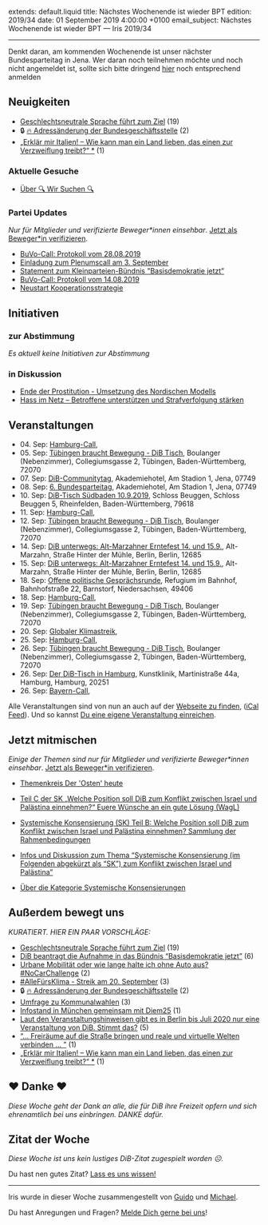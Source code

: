 
extends: default.liquid
title: Nächstes Wochenende ist wieder BPT
edition: 2019/34
date: 01 September 2019 4:00:00 +0100
email_subject: Nächstes Wochenende ist wieder BPT — Iris 2019/34

---

Denkt daran, am kommenden Wochenende ist unser nächster Bundesparteitag in Jena.
Wer daran noch teilnehmen möchte und noch nicht angemeldet ist, sollte sich bitte dringend [hier](https://umfragen.bewegung.jetzt/index.php/411824?lang=de) noch entsprechend anmelden


## Neuigkeiten

 - [Geschlechtsneutrale Sprache führt zum Ziel](https://marktplatz.bewegung.jetzt/t/geschlechtsneutrale-sprache-fuehrt-zum-ziel/31212) (19)
 - 🔒 [:fire: Adressänderung der Bundesgeschäftsstelle](https://marktplatz.bewegung.jetzt/t/adressaenderung-der-bundesgeschaeftsstelle/31210) (2)
 - [„Erklär mir Italien! – Wie kann man ein Land lieben, das einen zur Verzweiflung treibt?“ *](https://marktplatz.bewegung.jetzt/t/erklaer-mir-italien-wie-kann-man-ein-land-lieben-das-einen-zur-verzweiflung-treibt/31192) (1)

### Aktuelle Gesuche

 - [Über 🔍 Wir Suchen 🔍](https://marktplatz.bewegung.jetzt/t/ueber-wir-suchen/8837)

### Partei Updates

_Nur für Mitglieder und verifizierte Beweger\*innen einsehbar_. [Jetzt als Beweger\*in verifizieren](https://bewegung.jetzt/bewegerin-werden/).

 - [BuVo-Call: Protokoll vom 28.08.2019](https://marktplatz.bewegung.jetzt/t/buvo-call-protokoll-vom-28-08-2019/31209)
 - [Einladung zum Plenumscall am 3. September](https://marktplatz.bewegung.jetzt/t/einladung-zum-plenumscall-am-3-september/31183)
 - [Statement zum Kleinparteien-Bündnis "Basisdemokratie jetzt”](https://marktplatz.bewegung.jetzt/t/statement-zum-kleinparteien-buendnis-basisdemokratie-jetzt/31107)
 - [BuVo-Call: Protokoll vom 14.08.2019](https://marktplatz.bewegung.jetzt/t/buvo-call-protokoll-vom-14-08-2019/31001)
 - [Neustart Kooperationsstrategie](https://marktplatz.bewegung.jetzt/t/neustart-kooperationsstrategie/30676)

## Initiativen

### zur Abstimmung
_Es aktuell keine Initiativen zur Abstimmung_

### in Diskussion
 - [Ende der Prostitution - Umsetzung des Nordischen Modells](https://abstimmen.bewegung.jetzt/initiative/286-ende-der-prostitution-umsetzung-des-nordischen-modells)
 - [Hass im Netz – Betroffene unterstützen und Strafverfolgung stärken](https://abstimmen.bewegung.jetzt/initiative/284-hass-im-netz-betroffene-unterstutzen-und-strafverfolgung-starken)


## Veranstaltungen

 - 04.&nbsp;Sep: [Hamburg-Call](https://bewegung.jetzt/veranstaltungen/hamburg-call-2-2019-09-04/), 
 - 05.&nbsp;Sep: [Tübingen braucht Bewegung - DiB Tisch](https://bewegung.jetzt/veranstaltungen/tuebingen-braucht-bewegung-dib-tisch-2019-09-05/), Boulanger (Nebenzimmer), Collegiumsgasse 2, Tübingen, Baden-Württemberg, 72070
 - 07.&nbsp;Sep: [DiB-Communitytag](https://bewegung.jetzt/veranstaltungen/dib-communitytag/), Akademiehotel, Am Stadion 1, Jena, 07749
 - 08.&nbsp;Sep: [6. Bundesparteitag](https://bewegung.jetzt/veranstaltungen/6-bundesparteitag/), Akademiehotel, Am Stadion 1, Jena, 07749
 - 10.&nbsp;Sep: [DiB-Tisch Südbaden 10.9.2019](https://bewegung.jetzt/veranstaltungen/dib-tisch-suedbaden-10-9-2019/), Schloss Beuggen, Schloss Beuggen 5, Rheinfelden, Baden-Württemberg, 79618
 - 11.&nbsp;Sep: [Hamburg-Call](https://bewegung.jetzt/veranstaltungen/hamburg-call-2-2019-09-11/), 
 - 12.&nbsp;Sep: [Tübingen braucht Bewegung - DiB Tisch](https://bewegung.jetzt/veranstaltungen/tuebingen-braucht-bewegung-dib-tisch-2019-09-12/), Boulanger (Nebenzimmer), Collegiumsgasse 2, Tübingen, Baden-Württemberg, 72070
 - 14.&nbsp;Sep: [DiB unterwegs: Alt-Marzahner Erntefest 14. und 15.9.](https://bewegung.jetzt/veranstaltungen/dib-unterwegs-alt-marzahner-erntefest-14-und-15-9/), Alt-Marzahn, Straße Hinter der Mühle, Berlin, Berlin, 12685
 - 15.&nbsp;Sep: [DiB unterwegs: Alt-Marzahner Erntefest 14. und 15.9.](https://bewegung.jetzt/veranstaltungen/dib-unterwegs-alt-marzahner-erntefest-14-und-15-9-2/), Alt-Marzahn, Straße Hinter der Mühle, Berlin, Berlin, 12685
 - 18.&nbsp;Sep: [Offene politische Gesprächsrunde](https://bewegung.jetzt/veranstaltungen/offene-politische-gespraechsrunde-2019-09-18/), Refugium im Bahnhof, Bahnhofstraße 22, Barnstorf, Niedersachsen, 49406
 - 18.&nbsp;Sep: [Hamburg-Call](https://bewegung.jetzt/veranstaltungen/hamburg-call-2-2019-09-18/), 
 - 19.&nbsp;Sep: [Tübingen braucht Bewegung - DiB Tisch](https://bewegung.jetzt/veranstaltungen/tuebingen-braucht-bewegung-dib-tisch-2019-09-19/), Boulanger (Nebenzimmer), Collegiumsgasse 2, Tübingen, Baden-Württemberg, 72070
 - 20.&nbsp;Sep: [Globaler Klimastreik](https://bewegung.jetzt/veranstaltungen/globaler-klimastreik/), 
 - 25.&nbsp;Sep: [Hamburg-Call](https://bewegung.jetzt/veranstaltungen/hamburg-call-2-2019-09-25/), 
 - 26.&nbsp;Sep: [Tübingen braucht Bewegung - DiB Tisch](https://bewegung.jetzt/veranstaltungen/tuebingen-braucht-bewegung-dib-tisch-2019-09-26/), Boulanger (Nebenzimmer), Collegiumsgasse 2, Tübingen, Baden-Württemberg, 72070
 - 26.&nbsp;Sep: [Der DiB-Tisch in Hamburg](https://bewegung.jetzt/veranstaltungen/der-dib-tisch-in-hamburg-2019-09-26/), Kunstklinik, Martinistraße 44a, Hamburg, Hamburg, 20251
 - 26.&nbsp;Sep: [Bayern-Call](https://bewegung.jetzt/veranstaltungen/bayern-call-2019-09-26/), 


Alle Veranstaltungen sind von nun an auch auf der [Webseite zu finden](https://bewegung.jetzt/veranstaltungen/), ([iCal Feed](https://bewegung.jetzt/?ical=1)). Und so kannst [Du eine eigene Veranstaltung einreichen](https://marktplatz.bewegung.jetzt/t/eine-veranstaltung-auf-der-webseite-einreichen/21379).

## Jetzt mitmischen

_Einige der Themen sind nur für Mitglieder und verifizierte Beweger\*innen einsehbar_. [Jetzt als Beweger\*in verifizieren](https://bewegung.jetzt/bewegerin-werden/).

 - [Themenkreis Der 'Osten' heute](https://marktplatz.bewegung.jetzt/t/themenkreis-der-osten-heute/20162)

 - [Teil C der SK „Welche Position soll DiB zum Konflikt zwischen Israel und Palästina einnehmen?“ Euere Wünsche an ein gute Lösung (WagL)](https://marktplatz.bewegung.jetzt/t/teil-c-der-sk-welche-position-soll-dib-zum-konflikt-zwischen-israel-und-palaestina-einnehmen-euere-wuensche-an-ein-gute-loesung-wagl/23423)
 - [Systemische Konsensierung (SK) Teil B: Welche Position soll DiB zum Konflikt zwischen Israel und Palästina einnehmen? Sammlung der Rahmenbedingungen](https://marktplatz.bewegung.jetzt/t/systemische-konsensierung-sk-teil-b-welche-position-soll-dib-zum-konflikt-zwischen-israel-und-palaestina-einnehmen-sammlung-der-rahmenbedingungen/22729)
 - [Infos und Diskussion zum Thema “Systemische Konsensierung (im Folgenden abgekürzt als “SK”) zum Konflikt zwischen Israel und Palästina”](https://marktplatz.bewegung.jetzt/t/infos-und-diskussion-zum-thema-systemische-konsensierung-im-folgenden-abgekuerzt-als-sk-zum-konflikt-zwischen-israel-und-palaestina/20677)
 - [Über die Kategorie Systemische Konsensierungen](https://marktplatz.bewegung.jetzt/t/ueber-die-kategorie-systemische-konsensierungen/12555)


## Außerdem bewegt uns

_KURATIERT. HIER EIN PAAR VORSCHLÄGE:_
 - [Geschlechtsneutrale Sprache führt zum Ziel](https://marktplatz.bewegung.jetzt/t/geschlechtsneutrale-sprache-fuehrt-zum-ziel/31212) (19)
 - [DiB beantragt die Aufnahme in das Bündnis &ldquo;Basisdemokratie jetzt&rdquo;](https://marktplatz.bewegung.jetzt/t/dib-beantragt-die-aufnahme-in-das-buendnis-basisdemokratie-jetzt/31220) (6)
 - [Urbane Mobilität oder wie lange halte ich ohne Auto aus? #NoCarChallenge](https://marktplatz.bewegung.jetzt/t/urbane-mobilitaet-oder-wie-lange-halte-ich-ohne-auto-aus-nocarchallenge/31208) (2)
 - [#AlleFürsKlima - Streik am 20. September](https://marktplatz.bewegung.jetzt/t/allefuersklima-streik-am-20-september/31162) (3)
 - 🔒 [:fire: Adressänderung der Bundesgeschäftsstelle](https://marktplatz.bewegung.jetzt/t/adressaenderung-der-bundesgeschaeftsstelle/31210) (2)
 - [Umfrage zu Kommunalwahlen](https://marktplatz.bewegung.jetzt/t/umfrage-zu-kommunalwahlen/31161) (3)
 - [Infostand in München gemeinsam mit Diem25](https://marktplatz.bewegung.jetzt/t/infostand-in-muenchen-gemeinsam-mit-diem25/31176) (1)
 - [Laut den Veranstaltungshinweisen gibt es in Berlin bis Juli 2020 nur eine Veranstaltung von DiB. Stimmt das?](https://marktplatz.bewegung.jetzt/t/laut-den-veranstaltungshinweisen-gibt-es-in-berlin-bis-juli-2020-nur-eine-veranstaltung-von-dib-stimmt-das/31190) (5)
 - [&ldquo;&hellip; Freiräume auf die Straße bringen und reale und virtuelle Welten verbinden &hellip; &rdquo;](https://marktplatz.bewegung.jetzt/t/freiraeume-auf-die-strasse-bringen-und-reale-und-virtuelle-welten-verbinden/31194) (1)
 - [„Erklär mir Italien! – Wie kann man ein Land lieben, das einen zur Verzweiflung treibt?“ *](https://marktplatz.bewegung.jetzt/t/erklaer-mir-italien-wie-kann-man-ein-land-lieben-das-einen-zur-verzweiflung-treibt/31192) (1)

## ❤️ Danke ❤️
_Diese Woche geht der Dank an alle, die für DiB ihre Freizeit opfern und sich ehrenamtlich bei uns einbringen. DANKE dafür._

## Zitat der Woche
_Diese Woche ist uns kein lustiges DiB-Zitat zugespielt worden ☹._

Du hast nen gutes Zitat? [Lass es uns wissen!](https://marktplatz.bewegung.jetzt/t/lustige-dib-zitate/10175)


---

Iris wurde in dieser Woche zusammengestellt von [Guido](https://marktplatz.bewegung.jetzt/u/Guido/) und [Michael](https://marktplatz.bewegung.jetzt/u/MichaelVoss/).

Du hast Anregungen und Fragen? [Melde Dich gerne bei uns](https://marktplatz.bewegung.jetzt/t/neu-iris-die-woechtliche-zusammenfasssung-zum-sonntagsbrunch/10990)!

